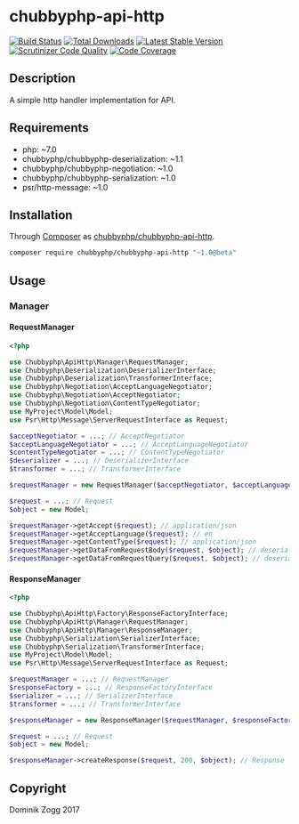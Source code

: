 # chubbyphp-api-http

[![Build Status](https://api.travis-ci.org/chubbyphp/chubbyphp-api-http.png?branch=master)](https://travis-ci.org/chubbyphp/chubbyphp-api-http)
[![Total Downloads](https://poser.pugx.org/chubbyphp/chubbyphp-api-http/downloads.png)](https://packagist.org/packages/chubbyphp/chubbyphp-api-http)
[![Latest Stable Version](https://poser.pugx.org/chubbyphp/chubbyphp-api-http/v/stable.png)](https://packagist.org/packages/chubbyphp/chubbyphp-api-http)
[![Scrutinizer Code Quality](https://scrutinizer-ci.com/g/chubbyphp/chubbyphp-api-http/badges/quality-score.png?b=master)](https://scrutinizer-ci.com/g/chubbyphp/chubbyphp-api-http/?branch=master)
[![Code Coverage](https://scrutinizer-ci.com/g/chubbyphp/chubbyphp-api-http/badges/coverage.png?b=master)](https://scrutinizer-ci.com/g/chubbyphp/chubbyphp-api-http/?branch=master)

## Description

A simple http handler implementation for API.

## Requirements

 * php: ~7.0
 * chubbyphp/chubbyphp-deserialization: ~1.1
 * chubbyphp/chubbyphp-negotiation: ~1.0
 * chubbyphp/chubbyphp-serialization: ~1.0
 * psr/http-message: ~1.0

## Installation

Through [Composer](http://getcomposer.org) as [chubbyphp/chubbyphp-api-http][1].

```sh
composer require chubbyphp/chubbyphp-api-http "~1.0@beta"
```

## Usage

### Manager

#### RequestManager

```php
<?php

use Chubbyphp\ApiHttp\Manager\RequestManager;
use Chubbyphp\Deserialization\DeserializerInterface;
use Chubbyphp\Deserialization\TransformerInterface;
use Chubbyphp\Negotiation\AcceptLanguageNegotiator;
use Chubbyphp\Negotiation\AcceptNegotiator;
use Chubbyphp\Negotiation\ContentTypeNegotiator;
use MyProject\Model\Model;
use Psr\Http\Message\ServerRequestInterface as Request;

$acceptNegotiator = ...; // AcceptNegotiator
$acceptLanguageNegotiator = ...; // AcceptLanguageNegotiator
$contentTypeNegotiator = ...; // ContentTypeNegotiator
$deserializer = ...; // DeserializerInterface
$transformer = ...; // TransformerInterface

$requestManager = new RequestManager($acceptNegotiator, $acceptLanguageNegotiator, $contentTypeNegotiator, $deserializer, $transformer);

$request = ...; // Request
$object = new Model;

$requestManager->getAccept($request); // application/json
$requestManager->getAcceptLanguage($request); // en
$requestManager->getContentType($request); // application/json
$requestManager->getDataFromRequestBody($request, $object); // deserialize data from body to $object
$requestManager->getDataFromRequestQuery($request, $object); // deserialize query from body to $object
```

#### ResponseManager

```php
<?php

use Chubbyphp\ApiHttp\Factory\ResponseFactoryInterface;
use Chubbyphp\ApiHttp\Manager\RequestManager;
use Chubbyphp\ApiHttp\Manager\ResponseManager;
use Chubbyphp\Serialization\SerializerInterface;
use Chubbyphp\Serialization\TransformerInterface;
use MyProject\Model\Model;
use Psr\Http\Message\ServerRequestInterface as Request;

$requestManager = ...; // RequestManager
$responseFactory = ...; // ResponseFactoryInterface
$serializer = ...; // SerializerInterface
$transformer = ...; // TransformerInterface

$responseManager = new ResponseManager($requestManager, $responseFactory, $serializer, $transformer);

$request = ...; // Request
$object = new Model;

$responseManager->createResponse($request, 200, $object); // Response
```

## Copyright

Dominik Zogg 2017

[1]: https://packagist.org/packages/chubbyphp/chubbyphp-api-http
